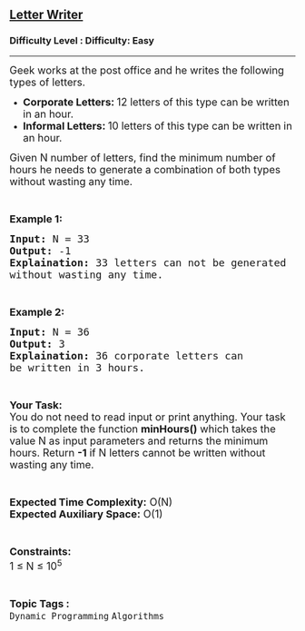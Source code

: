 <h2><a href="https://www.geeksforgeeks.org/problems/letter-writer0420/1?page=2&category=Dynamic%20Programming&sortBy=difficulty">Letter Writer</a></h2><h3>Difficulty Level : Difficulty: Easy</h3><hr><div class="problems_problem_content__Xm_eO"><p><span style="font-size:18px">Geek works at the post office and he writes the following types of letters.</span></p>

<ul>
	<li><span style="font-size:18px"><strong>Corporate Letters: </strong>12 letters of this type can be written in an hour.</span></li>
	<li><span style="font-size:18px"><strong>Informal Letters: </strong>10 letters of this type can be written in an hour.</span></li>
</ul>

<p><span style="font-size:18px">Given N&nbsp;number of letters, find&nbsp;the minimum number of hours he&nbsp;needs to generate a&nbsp;combination of both types without wasting any time.</span></p>

<p>&nbsp;</p>

<p><strong><span style="font-size:18px">Example 1:</span></strong></p>

<pre><span style="font-size:18px"><strong>Input:</strong> N = 33
<strong>Output:</strong> -1
<strong>Explaination:</strong> 33 letters can not be generated
without wasting any time.</span>
</pre>

<p>&nbsp;</p>

<p><strong><span style="font-size:18px">Example 2:</span></strong></p>

<pre><span style="font-size:18px"><strong>Input:</strong> N = 36
<strong>Output:</strong> 3
<strong>Explaination:</strong> 36 corporate letters can 
be written in 3 hours.</span></pre>

<p>&nbsp;</p>

<p><span style="font-size:18px"><strong>Your Task:</strong><br>
You do not need to read input or print anything. Your task is to complete the function <strong>minHours()</strong> which takes the value N as input parameters and returns the minimum hours. Return <strong>-1</strong> if N letters cannot be written without wasting any time.</span></p>

<p>&nbsp;</p>

<p><span style="font-size:18px"><strong>Expected Time Complexity:</strong> O(N)<br>
<strong>Expected Auxiliary Space:</strong> O(1)</span></p>

<p>&nbsp;</p>

<p><span style="font-size:18px"><strong>Constraints:</strong><br>
1 ≤ N ≤ 10<sup>5</sup></span></p>
</div><br><p><span style=font-size:18px><strong>Topic Tags : </strong><br><code>Dynamic Programming</code>&nbsp;<code>Algorithms</code>&nbsp;